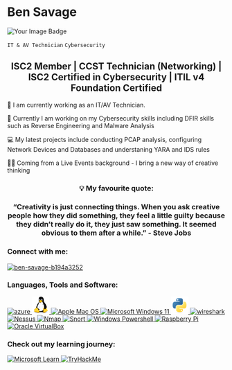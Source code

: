 <h1 align="left">Ben Savage</h1>

<img src="https://tryhackme-badges.s3.amazonaws.com/bsavosi443.png" alt="Your Image Badge" />

<code>IT & AV Technician</code> <code>Cybersecurity</code>
<h2 align="center">ISC2 Member | CCST Technician (Networking) | ISC2 Certified in Cybersecurity | ITIL v4 Foundation Certified </h2>

<p>🔭 I am currently working as an IT/AV Technician.</p>
<p>🥬 Currently I am working on my Cybersecurity skills including DFIR skills such as Reverse Engineering and Malware Analysis</p>
<p>💻 My latest projects include conducting PCAP analysis, configuring Network Devices and Databases and understaning YARA and IDS rules</p>
<p>👨‍🦱 Coming from a Live Events background - I bring a new way of creative thinking

<h3 align="middle"> 💡 My favourite quote: </h3>

<h3 align="middle"> “Creativity is just connecting things. When you ask creative people how they did something, they feel a little guilty because they didn’t really do it, they just saw something. It seemed obvious to them after a while.” - Steve Jobs</h3>


<h3 align="left">Connect with me:</h3>
<p align="left">
<a href="https://linkedin.com/in/ben-savage-b194a3252" target="blank"><img align="center" src="https://raw.githubusercontent.com/rahuldkjain/github-profile-readme-generator/master/src/images/icons/Social/linked-in-alt.svg" alt="ben-savage-b194a3252" height="30" width="40" /></a>
</p>

<h3 align="left">Languages, Tools and Software:</h3>
<p align="left"> <a href="https://azure.microsoft.com/en-in/" target="_blank" rel="noreferrer"> <img src="https://www.vectorlogo.zone/logos/microsoft_azure/microsoft_azure-icon.svg" alt="azure" width="40" height="40"/> </a> <a href="https://www.linux.org/" target="_blank" rel="noreferrer"> <img src="https://raw.githubusercontent.com/devicons/devicon/master/icons/linux/linux-original.svg" alt="linux" width="40" height="40"/> <a href="https://www.apple.com/uk/macos/macos-sequoia/" target="_blank" rel="noreferrer"> <img src="https://www.svgrepo.com/show/303125/apple-logo.svg" alt="Apple Mac OS" width="40" height="40"/> </a> </a> <a href="https://www.microsoft.com/en-gb/windows/windows-11?r=1" target="_blank" rel="noreferrer"> <img src="https://www.svgrepo.com/show/448239/microsoft.svg" alt="Microsoft Windows 11" width="40" height="40"/> </a> <a href="https://www.python.org" target="_blank" rel="noreferrer"> <img src="https://raw.githubusercontent.com/devicons/devicon/master/icons/python/python-original.svg" alt="python" width="40" height="40"/> </a> <a href="https://www.wireshark.org" target="_blank" rel="noreferrer"> <img src="https://upload.wikimedia.org/wikipedia/commons/d/df/Wireshark_icon.svg" alt="wireshark" width="40" height="40"/> </a> <a href="https://www.tenable.com/products/nessus" target="_blank" rel="noreferrer"> <img src="https://upload.wikimedia.org/wikipedia/commons/c/c1/Nessus-Professional-FullColor-RGB.svg" alt="Nessus" width="100" height="40"/> </a> <a href="https://nmap.org" target="_blank" rel="noreferrer"> <img src="https://nmap.org/images/sitelogo-nmap.svg" alt="Nmap" width="90" height="40"/> </a> <a href="https://www.snort.org" target="_blank" rel="noreferrer"> <img src="https://www.vectorlogo.zone/logos/snort/snort-icon.svg" alt="Snort" width="40" height="40"/> </a> <a href="https://learn.microsoft.com/en-us/powershell/" target="_blank" rel="noreferrer"> <img src="https://raw.githubusercontent.com/gist/Xainey/d5bde7d01dcbac51ac951810e94313aa/raw/6c858c46726541b48ddaaebab29c41c07a196394/PowerShell.svg" alt="Windows Powershell" width="40" height="40"/> </a> <a href="https://www.raspberrypi.com" target="_blank" rel="noreferrer"> <img src="https://cdn.worldvectorlogo.com/logos/raspberry-pi.svg" alt="Raspberry Pi" width="40" height="40"/> </a> <a href="https://www.virtualbox.org" target="_blank" rel="noreferrer"> <img src="https://cdn.worldvectorlogo.com/logos/virtualbox.svg" alt="Oracle VirtualBox" width="100" height="40"/> </a> </p>

<h3 align="left">Check out my learning journey:</h3>


<p align="left"> <a href="https://learn.microsoft.com/en-us/users/bensavage-6071/transcript/d84jxixjxkl50ke" target="_blank" rel="noreferrer"> <img src="https://www.svgrepo.com/show/303143/microsoft-logo.svg" alt="Microsoft Learn" width="100" height="100"/> </a> <a href="https://tryhackme.com/r/p/bsavosi443" target="_blank" rel="noreferrer"> <img src="https://www.reshot.com/preview-assets/icons/XANR7VKCQM/flagged-issue-XANR7VKCQM.svg" alt="TryHackMe" width="80" height="80"/> </a> </p>


